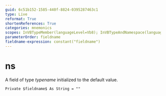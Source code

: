 ```yaml
---
guid: 6c51b152-1585-440f-8824-0395287463c1
type: Live
reformat: True
shortenReferences: True
categories: mnemonics
scopes: InVBTypeMember(languageLevel=Vb8); InVBTypeAndNamespace(languageLevel=Vb8)
parameterOrder: fieldname
fieldname-expression: constant("fieldname")
---
```


# ns

A field of type $typename$ initialized to the default value.

```
Private $fieldname$ As String = ""
```
